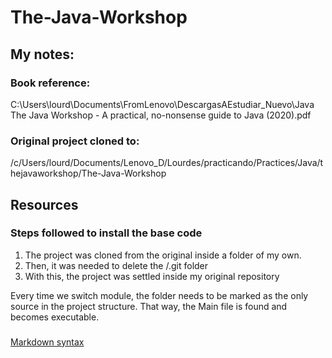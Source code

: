 # The-Java-Workshop

## My notes:

### Book reference:
C:\Users\lourd\Documents\FromLenovo\DescargasAEstudiar_Nuevo\Java\
The Java Workshop - A practical, no-nonsense guide to Java (2020).pdf

### Original project cloned to:
/c/Users/lourd/Documents/Lenovo_D/Lourdes/practicando/Practices/Java/thejavaworkshop/The-Java-Workshop



## Resources

### Steps followed to install the base code
1) The project was cloned from the original inside a folder of my own.
2) Then, it was needed to delete the /.git folder
3) With this, the project was settled inside my original repository

Every time we switch module, the folder needs to be marked as the only source in the project structure.
That way, the Main file is found and becomes executable.

###

###
[Markdown syntax](https://www.markdownguide.org/basic-syntax/)